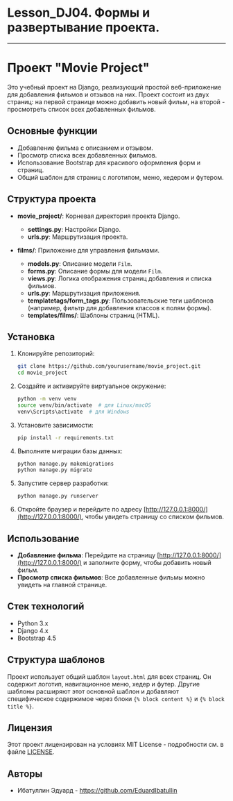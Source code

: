 # Lesson_DJ04. Формы и развертывание проекта.

---


# Проект "Movie Project"

Это учебный проект на Django, реализующий простой веб-приложение для добавления фильмов и отзывов на них. Проект состоит из двух страниц: на первой странице можно добавить новый фильм, на второй - просмотреть список всех добавленных фильмов.

## Основные функции

- Добавление фильма с описанием и отзывом.
- Просмотр списка всех добавленных фильмов.
- Использование Bootstrap для красивого оформления форм и страниц.
- Общий шаблон для страниц с логотипом, меню, хедером и футером.

## Структура проекта

- **movie_project/**: Корневая директория проекта Django.
  - **settings.py**: Настройки Django.
  - **urls.py**: Маршрутизация проекта.

- **films/**: Приложение для управления фильмами.
  - **models.py**: Описание модели `Film`.
  - **forms.py**: Описание формы для модели `Film`.
  - **views.py**: Логика отображения страниц добавления и списка фильмов.
  - **urls.py**: Маршрутизация приложения.
  - **templatetags/form_tags.py**: Пользовательские теги шаблонов (например, фильтр для добавления классов к полям формы).
  - **templates/films/**: Шаблоны страниц (HTML).

## Установка

1. Клонируйте репозиторий:

   ```bash
   git clone https://github.com/yourusername/movie_project.git
   cd movie_project
   ```

2. Создайте и активируйте виртуальное окружение:

   ```bash
   python -m venv venv
   source venv/bin/activate  # для Linux/macOS
   venv\Scripts\activate  # для Windows
   ```

3. Установите зависимости:

   ```bash
   pip install -r requirements.txt
   ```

4. Выполните миграции базы данных:

   ```bash
   python manage.py makemigrations
   python manage.py migrate
   ```

5. Запустите сервер разработки:

   ```bash
   python manage.py runserver
   ```

6. Откройте браузер и перейдите по адресу [http://127.0.0.1:8000/](http://127.0.0.1:8000/), чтобы увидеть страницу со списком фильмов.

## Использование

- **Добавление фильма**: Перейдите на страницу [http://127.0.0.1:8000/](http://127.0.0.1:8000/) и заполните форму, чтобы добавить новый фильм.
- **Просмотр списка фильмов**: Все добавленные фильмы можно увидеть на главной странице.

## Стек технологий

- Python 3.x
- Django 4.x
- Bootstrap 4.5

## Структура шаблонов

Проект использует общий шаблон `layout.html` для всех страниц. Он содержит логотип, навигационное меню, хедер и футер. Другие шаблоны расширяют этот основной шаблон и добавляют специфическое содержимое через блоки `{% block content %}` и `{% block title %}`.

## Лицензия

Этот проект лицензирован на условиях MIT License - подробности см. в файле [LICENSE](LICENSE).

## Авторы

- Ибатуллин Эдуард - https://github.com/EduardIbatullin


